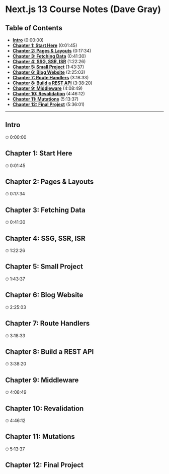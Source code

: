 # Next.js 13 Course Notes (Dave Gray)

## Table of Contents

- **[Intro](#intro)** (0:00:00)
- **[Chapter 1: Start Here](#chapter-1-start-here)** (0:01:45)
- **[Chapter 2: Pages & Layouts](#chapter-2-pages--layouts)** (0:17:34)
- **[Chapter 3: Fetching Data](#chapter-3-fetching-data)** (0:41:30)
- **[Chapter 4: SSG, SSR, ISR](#chapter-4-ssg-ssr-isr)** (1:22:26)
- **[Chapter 5: Small Project](#chapter-5-small-project)** (1:43:37)
- **[Chapter 6: Blog Website](#chapter-6-blog-website)** (2:25:03)
- **[Chapter 7: Route Handlers](#chapter-7-route-handlers)** (3:18:33)
- **[Chapter 8: Build a REST API](#chapter-8-build-a-rest-api)** (3:38:20)
- **[Chapter 9: Middleware](#chapter-9-middleware)** (4:08:49)
- **[Chapter 10: Revalidation](#chapter-10-revalidation)** (4:46:12)
- **[Chapter 11: Mutations](#chapter-11-mutations)** (5:13:37)
- **[Chapter 12: Final Project](#chapter-12-final-project)** (5:36:01)

---

## Intro
⏱ 0:00:00

## Chapter 1: Start Here
⏱ 0:01:45

## Chapter 2: Pages & Layouts
⏱ 0:17:34

## Chapter 3: Fetching Data
⏱ 0:41:30

## Chapter 4: SSG, SSR, ISR
⏱ 1:22:26

## Chapter 5: Small Project
⏱ 1:43:37

## Chapter 6: Blog Website
⏱ 2:25:03

## Chapter 7: Route Handlers
⏱ 3:18:33

## Chapter 8: Build a REST API
⏱ 3:38:20

## Chapter 9: Middleware
⏱ 4:08:49

## Chapter 10: Revalidation
⏱ 4:46:12

## Chapter 11: Mutations
⏱ 5:13:37

## Chapter 12: Final Project

